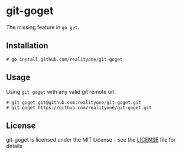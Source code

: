 # git-goget
The missing feature in `go get`.

## Installation

```shell
# go install github.com/realityone/git-goget
```

## Usage

Using `git goget` with any valid git remote url.

```shell
# git goget git@github.com:realityone/git-goget.git
# git goget https://github.com/realityone/git-goget.git
```

## License

git-goget is licensed under the MIT License - see the 
[LICENSE](https://github.com/realityone/git-goget/blob/master/LICENSE) file for details
